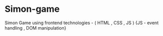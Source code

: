 # Simon-game
Simon Game using frontend technologies - ( HTML , CSS , JS )
    {JS - event handling , DOM manipulation}
